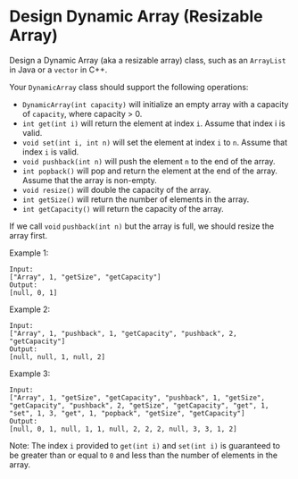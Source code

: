 # Design Dynamic Array (Resizable Array)

Design a Dynamic Array (aka a resizable array) class, such as an `ArrayList` in Java or a `vector` in C++.

Your `DynamicArray` class should support the following operations:

- `DynamicArray(int capacity)` will initialize an empty array with a capacity of `capacity`, where capacity > 0.
- `int get(int i)` will return the element at index `i`. Assume that index i is valid.
- `void set(int i, int n)` will set the element at index `i` to `n`. Assume that index `i` is valid.
- `void pushback(int n)` will push the element `n` to the end of the array.
- `int popback()` will pop and return the element at the end of the array. Assume that the array is non-empty.
- `void resize()` will double the capacity of the array.
- `int getSize()` will return the number of elements in the array.
- `int getCapacity()` will return the capacity of the array.

If we call `void` `pushback(int n)` but the array is full, we should resize the array first.

Example 1:

```
Input:
["Array", 1, "getSize", "getCapacity"]
Output:
[null, 0, 1]
```

Example 2:

```
Input:
["Array", 1, "pushback", 1, "getCapacity", "pushback", 2, "getCapacity"]
Output:
[null, null, 1, null, 2]
```

Example 3:

```
Input:
["Array", 1, "getSize", "getCapacity", "pushback", 1, "getSize", "getCapacity", "pushback", 2, "getSize", "getCapacity", "get", 1, "set", 1, 3, "get", 1, "popback", "getSize", "getCapacity"]
Output:
[null, 0, 1, null, 1, 1, null, 2, 2, 2, null, 3, 3, 1, 2]
```

Note: The index `i` provided to `get(int i)` and `set(int i)` is guaranteed to be greater than or equal to `0` and less than the number of elements in the array.
